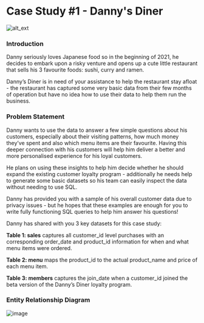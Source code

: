 # Case Study #1 - Danny's Diner

![alt_ext](https://8weeksqlchallenge.com/images/case-study-designs/1.png)

### Introduction

Danny seriously loves Japanese food so in the beginning of 2021, he decides to embark upon a risky venture and opens up a cute little restaurant that sells his 3 favourite foods: sushi, curry and ramen.

Danny’s Diner is in need of your assistance to help the restaurant stay afloat - the restaurant has captured some very basic data from their few months of operation but have no idea how to use their data to help them run the business.

### Problem Statement

Danny wants to use the data to answer a few simple questions about his customers, especially about their visiting patterns, how much money they’ve spent and also which menu items are their favourite. Having this deeper connection with his customers will help him deliver a better and more personalised experience for his loyal customers.

He plans on using these insights to help him decide whether he should expand the existing customer loyalty program - additionally he needs help to generate some basic datasets so his team can easily inspect the data without needing to use SQL.

Danny has provided you with a sample of his overall customer data due to privacy issues - but he hopes that these examples are enough for you to write fully functioning SQL queries to help him answer his questions!

Danny has shared with you 3 key datasets for this case study:

**Table 1: sales** captures all customer_id level purchases with an corresponding order_date and product_id information for when and what menu items were ordered.

**Table 2: menu** maps the product_id to the actual product_name and price of each menu item.

**Table 3: members** captures the join_date when a customer_id joined the beta version of the Danny’s Diner loyalty program.

### Entity Relationship Diagram

![image](https://user-images.githubusercontent.com/128125991/230888315-5a7eb639-8d51-4542-8175-cba799c4a5e8.png)


